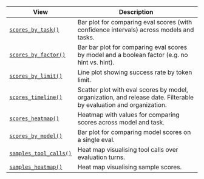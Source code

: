 | View | Description |
|------------------------------------|------------------------------------|
| [`scores_by_task()`](view-scores-by-task.qmd) | Bar plot for comparing eval scores (with confidence intervals) across models and tasks. |
| [`scores_by_factor()`](view-scores-by-factor.qmd) | Bar bar plot for comparing eval scores by model and a boolean factor (e.g. no hint vs. hint).  |
| [`scores_by_limit()`](view-scores-by-limit.qmd) | Line plot showing success rate by token limit. |
| [`scores_timeline()`](view-scores-timeline.qmd) | Scatter plot with eval scores by model, organization, and release date. Filterable by evaluation and organization. |
| [`scores_heatmap()`](view-scores-heatmap.qmd) |  Heatmap with values for comparing scores across model and task. |
| [`scores_by_model()`](view-scores-by-model.qmd) | Bar plot for comparing model scores on a single eval. |
| [`samples_tool_calls()`](view-samples-tool-calls.qmd) | Heat map visualising tool calls over evaluation turns. |
| [`samples_heatmap()`](view-samples-heatmap.qmd) | Heat map visualising sample scores. |
